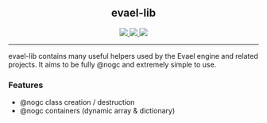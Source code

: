 <!-- LOGO -->
<p align="center">
  <h2 align="center">evael-lib</h2>
  <p align="center">
    <a href="https://github.com/evael-dev/evael-lib/actions">
        <img src="https://github.com/evael-dev/evael-lib/workflows/Tests/badge.svg">
    </a>
    <a href="https://codecov.io/gh/evael-dev/evael-lib">
        <img src="https://codecov.io/gh/evael-dev/evael-lib/branch/master/graph/badge.svg" />
    </a>
    <img src="https://img.shields.io/github/license/evael-dev/evael-lib">
    <br />
  </p>
</p>

- - -

evael-lib contains many useful helpers used by the Evael engine and related projects. It aims to be fully @nogc and extremely simple to use.

### Features

- @nogc class creation / destruction
- @nogc containers (dynamic array & dictionary)